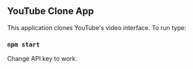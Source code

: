 ## YouTube Clone App

This application clones YouTube's video interface.
To run type:

### `npm start`

Change API key to work.
